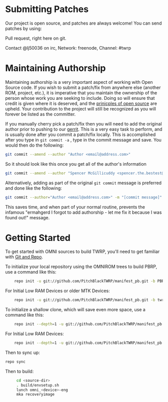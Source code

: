 Submitting Patches
======
Our project is open source, and patches are always welcome!
You can send patches by using:

Pull request, right here on git.

Contact @lj50036 on irc, Network: freenode, Channel: #twrp


Maintaining Authorship
======
Maintaining authorship is a very important aspect of working with Open Source code. If you wish to submit a patch/fix
from anywhere else (another ROM, project, etc.), it is imperative that you maintain the ownership of the person whose
work you are seeking to include. Doing so will ensure that credit is given where it is deserved, and the [prinicples of open source](http://opensource.org/docs/osd)
are upheld. Your contribution to the project will still be recognized as you will forever be listed as the committer.

If you manually cherry pick a patch/fix then you will need to add the original author prior to pushing to our [gerrit](https://gerrit.omnirom.org).
This is a very easy task to perform, and is usually done after you commit a patch/fix locally. This is accomplished
after you type in `git commit -a` , type in the commit message and save. You would then do the following:

```bash
git commit --amend --author "Author <email@address.com>"
```

So it should look like this once you get all of the author's information

```bash
git commit --amend --author "Spencer McGillicuddy <spencer.the.bestest@gmail.com>"
```

Alternatively, adding as part of the original `git commit` message is preferred and done like the following:

```bash
git commit --author="Author <email@address.com>" -m "[commit message]"
```

This saves time, and when part of your normal routine, prevents the infamous "ermahgerd I forgot to add authorship -
let me fix it because I was found out!" message.


Getting Started
======

To get started with OMNI sources to build TWRP, you'll need to get
familiar with [Git and Repo](https://source.android.com/source/using-repo.html).

To initialize your local repository using the OMNIROM trees to build PBRP, use a command like this:
```bash
    repo init -u git://github.com/PitchBlackTWRP/manifest_pb.git -b PBRP
```
 For Initial Low RAM Devices or older MTK Devices:
```bash
    repo init -u git://github.com/PitchBlackTWRP/manifest_pb.git -b twrp-6.0
```
To initialize a shallow clone, which will save even more space, use a command like this:
```bash
    repo init --depth=1 -u git://github.com/PitchBlackTWRP/manifest_pb.git -b PBRP
```
For Initial Low RAM Devices:
```bash
    repo init --depth=1 -u git://github.com/PitchBlackTWRP/manifest_pb.git -b twrp-6.0
```
Then to sync up:
```bash
repo sync
```

Then to build:
```bash
     cd <source-dir>
     . build/envsetup.sh
     lunch omni_<device>-eng
     mka recoveryimage
```
